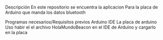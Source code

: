Descripción
En este repositorio se encuentra la aplicacion Para la placa de Arduino que manda los datos bluetooth

Programas necesarios/Requisitos previos
Arduino IDE
La placa de arduino
Uso
habir el el archivo HolaMundoBeacon en el IDE de Arduino y cargarlo en la placa